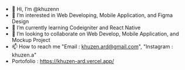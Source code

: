 - 👋 Hi, I’m @khuzenn
- 👀 I’m interested in Web Developing, Mobile Application, and Figma Design
- 🌱 I’m currently learning Codeigniter and React Native
- 💞️ I’m looking to collaborate on Web Develop, Mobile Application, and Mockup Project
- 📫 How to reach me "Email : khuzen.ard@gmail.com", "Instagram : khuzen.a"
- Portofolio : https://khuzen-ard.vercel.app/

<!---
khuzenn/khuzenn is a ✨ special ✨ repository because its `README.md` (this file) appears on your GitHub profile.
You can click the Preview link to take a look at your changes.
--->
